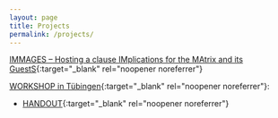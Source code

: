 ```yaml
---
layout: page
title: Projects
permalink: /projects/
---
```



[IMMAGES – Hosting a clause IMplications for the MAtrix and its GuestS](https://immages.hypotheses.org/){:target="_blank" rel="noopener noreferrer"}

[WORKSHOP in Tübingen](https://immages.hypotheses.org/1013){:target="_blank" rel="noopener noreferrer"}:

- [HANDOUT](https://furkandikmen.com/assets/presentations/find_predicates.pdf){:target="_blank" rel="noopener noreferrer"} 


